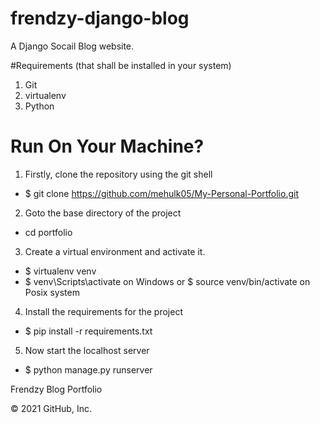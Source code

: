 # frendzy-django-blog

A Django Socail Blog website.

#Requirements (that shall be installed in your system)
1. Git
2. virtualenv
3. Python

# Run On Your Machine?
1. Firstly, clone the repository using the git shell
* $ git clone https://github.com/mehulk05/My-Personal-Portfolio.git
2. Goto the base directory of the project
* cd portfolio
3. Create a virtual environment and activate it.
* $ virtualenv venv
* $ venv\Scripts\activate on Windows or $ source venv/bin/activate on Posix system
4. Install the requirements for the project
* $ pip install -r requirements.txt
5. Now start the localhost server
* $ python manage.py runserver

Frendzy Blog Portfolio

© 2021 GitHub, Inc.

